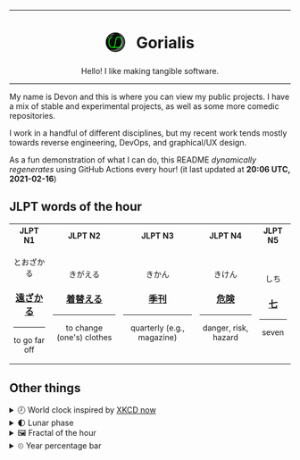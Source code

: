 ***

<h1 align="center">
<sub>
    <img src="readme/resources/avatar.png" height="36">
</sub>
&nbsp;
Gorialis
</h1>
<p align="center">
Hello! I like making tangible software.
</p>

***

My name is Devon and this is where you can view my public projects. I have a mix of stable and experimental projects, as well as some more comedic repositories.

I work in a handful of different disciplines, but my recent work tends mostly towards reverse engineering, DevOps, and graphical/UX design.

As a fun demonstration of what I can do, this README *dynamically regenerates* using GitHub Actions every hour! (it last updated at **20:06 UTC, 2021-02-16**)

<h2>JLPT words of the hour</h2>
<table>
    <tr>
        <th>JLPT N1</th>
        <th>JLPT N2</th>
        <th>JLPT N3</th>
        <th>JLPT N4</th>
        <th>JLPT N5</th>
    </tr>
    <tr>
        <td>
            <p align="center">とおざかる</p>
            <h3 align="center"><b><a href="https://jisho.org/search/%E9%81%A0%E3%81%96%E3%81%8B%E3%82%8B">遠ざかる</a></b></h3>
            <hr>
            <p align="center">to go far off</p>
        </td>
        <td>
            <p align="center">きがえる</p>
            <h3 align="center"><b><a href="https://jisho.org/search/%E7%9D%80%E6%9B%BF%E3%81%88%E3%82%8B">着替える</a></b></h3>
            <hr>
            <p align="center">to change (one's) clothes</p>
        </td>
        <td>
            <p align="center">きかん</p>
            <h3 align="center"><b><a href="https://jisho.org/search/%E5%AD%A3%E5%88%8A">季刊</a></b></h3>
            <hr>
            <p align="center">quarterly (e.g.,<wbr> magazine)</p>
        </td>
        <td>
            <p align="center">きけん</p>
            <h3 align="center"><b><a href="https://jisho.org/search/%E5%8D%B1%E9%99%BA">危険</a></b></h3>
            <hr>
            <p align="center">danger,<wbr> risk,<wbr> hazard</p>
        </td>
        <td>
            <p align="center">しち</p>
            <h3 align="center"><b><a href="https://jisho.org/search/%E4%B8%83">七</a></b></h3>
            <hr>
            <p align="center">seven</p>
        </td>
    </tr>
</table>

<h2>Other things</h2>
<details>
<summary>🕗  World clock inspired by <a href="https://xkcd.com/now">XKCD now</a></summary>

> <img src="generated/now.png" width="512">

</details>
<details>
<summary>🌓 Lunar phase</summary>

The moon is approximately 19.31% through its phase (First Quarter).

</details>
<details>
<summary>&#x1f5bc; Fractal of the hour</summary>

> <img src="generated/fractal.png" width="512">

</details>
<details>
<summary>&#x23f2; Year percentage bar</summary>
<pre><code>2021 [██▁▁▁▁▁▁▁▁▁▁▁▁▁▁▁▁▁▁] 12.83%</code></pre>
</details>
